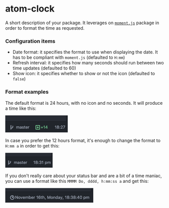 # atom-clock

A short description of your package. It leverages on [`moment.js`](http://momentjs.com/) package
in order to format the time as requested.

### Configuration items
* Date format: it specifies the format to use when displaying the date. It has to
be compliant with `moment.js` (defaulted to `H:mm`)
* Refresh interval: it specifies how many seconds should run between two time
updates (defaulted to 60)
* Show icon: it specifies whether to show or not the icon (defaulted to `false`)

### Format examples
The default format is 24 hours, with no icon and no seconds. It will produce a
time like this:

![Default format](/images/default.png?raw=true)

In case you prefer the 12 hours format, it's enough to change the format to
`H:mm a` in order to get this:

![AM/PM format](/images/ampm.png?raw=true)

If you don't really care about your status bar and are a bit of a time maniac,
you can use a format like this `MMMM Do, dddd, h:mm:ss a` and get this:

![Useless format](/images/wasteOfSpace.png?raw=true)
